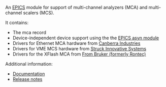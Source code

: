 An [EPICS](http://www.aps.anl.gov/epics/) 
module for support of multi-channel analyzers (MCA) and multi-channel scalers (MCS).

It contains:
* The mca record
* Device-independent device support using the the [EPICS asyn module](https://github.com/epics-modules/asyn)
* Drivers for Ethernet MCA hardware from [Canberra Industries](http://www.canberra.com)
* Drivers for VME MCS hardware from [Struck Innovative Systems](http://www.struck.de)
* Drivers for the XFlash MCA from [From Bruker (formerly Rontec)](http://www.bruker-axs.de)

Additional information:
* [Documentation](http://cars.uchicago.edu/software/epics/mcaDoc.html)
* [Release notes](http://cars.uchicago.edu/software/epics/mcaReleaseNotes.html)
